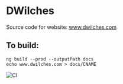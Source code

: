 # DWilches

Source code for website: www.dwilches.com

## To build:

    ng build --prod --outputPath docs
    echo www.dwilches.com > docs/CNAME

![CI](https://github.com/dwilches/www/workflows/CI/badge.svg)
